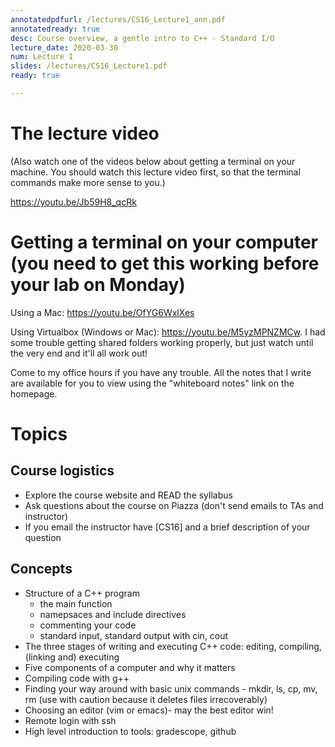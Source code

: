 ```yaml
---
annotatedpdfurl: /lectures/CS16_Lecture1_ann.pdf
annotatedready: true
desc: Course overview, a gentle intro to C++ - Standard I/O
lecture_date: 2020-03-30
num: Lecture 1
slides: /lectures/CS16_Lecture1.pdf
ready: true

---
```


# The lecture video

(Also watch one of the videos below about getting a terminal on your machine. You should watch this lecture video first, so that the terminal commands make more sense to you.)

<https://youtu.be/Jb59H8_qcRk>

# Getting a terminal on your computer (you need to get this working before your lab on Monday)

Using a Mac: <https://youtu.be/OfYG6WxlXes>

Using Virtualbox (Windows or Mac): <https://youtu.be/M5yzMPNZMCw>. I had some trouble getting shared folders working properly, but just watch until the very end and it'll all work out!

Come to my office hours if you have any trouble. All the notes that I write are available for you to view using the "whiteboard notes" link on the homepage.

# Topics

## Course logistics

* Explore the course website and READ the syllabus
* Ask questions about the course on Piazza (don't send emails to TAs and instructor)
* If you email the instructor have [CS16] and a brief description of your question

## Concepts

* Structure of a C++ program
    * the main function
    * namepsaces and include directives
    * commenting your code
    * standard input, standard output with cin, cout
* The three stages of writing and executing C++ code: editing, compiling, (linking and) executing
* Five components of a computer and why it matters
* Compiling code with g++
* Finding your way around with basic unix commands - mkdir, ls, cp, mv, rm (use with caution because it deletes files irrecoverably)
* Choosing an editor (vim or emacs)- may the best editor win!
* Remote login with ssh
* High level introduction to tools: gradescope, github

